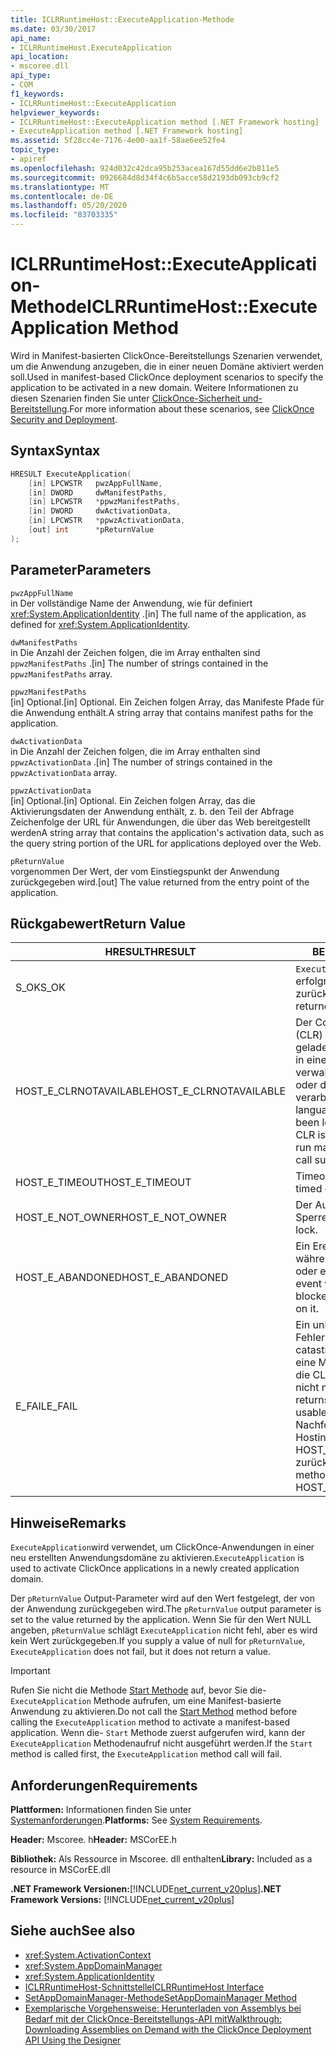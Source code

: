 ```yaml
---
title: ICLRRuntimeHost::ExecuteApplication-Methode
ms.date: 03/30/2017
api_name:
- ICLRRuntimeHost.ExecuteApplication
api_location:
- mscoree.dll
api_type:
- COM
f1_keywords:
- ICLRRuntimeHost::ExecuteApplication
helpviewer_keywords:
- ICLRRuntimeHost::ExecuteApplication method [.NET Framework hosting]
- ExecuteApplication method [.NET Framework hosting]
ms.assetid: 5f28cc4e-7176-4e00-aa1f-58ae6ee52fe4
topic_type:
- apiref
ms.openlocfilehash: 924d032c42dca95b253acea167d55dd6e2b811e5
ms.sourcegitcommit: 0926684d8d34f4c6b5acce58d2193db093cb9cf2
ms.translationtype: MT
ms.contentlocale: de-DE
ms.lasthandoff: 05/20/2020
ms.locfileid: "83703335"
---
```

# <a name="iclrruntimehostexecuteapplication-method"></a><span data-ttu-id="f16ec-102">ICLRRuntimeHost::ExecuteApplication-Methode</span><span class="sxs-lookup"><span data-stu-id="f16ec-102">ICLRRuntimeHost::ExecuteApplication Method</span></span>
<span data-ttu-id="f16ec-103">Wird in Manifest-basierten ClickOnce-Bereitstellungs Szenarien verwendet, um die Anwendung anzugeben, die in einer neuen Domäne aktiviert werden soll.</span><span class="sxs-lookup"><span data-stu-id="f16ec-103">Used in manifest-based ClickOnce deployment scenarios to specify the application to be activated in a new domain.</span></span> <span data-ttu-id="f16ec-104">Weitere Informationen zu diesen Szenarien finden Sie unter [ClickOnce-Sicherheit und-Bereitstellung](/visualstudio/deployment/clickonce-security-and-deployment).</span><span class="sxs-lookup"><span data-stu-id="f16ec-104">For more information about these scenarios, see [ClickOnce Security and Deployment](/visualstudio/deployment/clickonce-security-and-deployment).</span></span>  
  
## <a name="syntax"></a><span data-ttu-id="f16ec-105">Syntax</span><span class="sxs-lookup"><span data-stu-id="f16ec-105">Syntax</span></span>  
  
```cpp  
HRESULT ExecuteApplication(  
    [in] LPCWSTR   pwzAppFullName,  
    [in] DWORD     dwManifestPaths,  
    [in] LPCWSTR   *ppwzManifestPaths,  
    [in] DWORD     dwActivationData,  
    [in] LPCWSTR   *ppwzActivationData,  
    [out] int      *pReturnValue  
);  
```  
  
## <a name="parameters"></a><span data-ttu-id="f16ec-106">Parameter</span><span class="sxs-lookup"><span data-stu-id="f16ec-106">Parameters</span></span>  
 `pwzAppFullName`  
 <span data-ttu-id="f16ec-107">in Der vollständige Name der Anwendung, wie für definiert <xref:System.ApplicationIdentity> .</span><span class="sxs-lookup"><span data-stu-id="f16ec-107">[in] The full name of the application, as defined for <xref:System.ApplicationIdentity>.</span></span>  
  
 `dwManifestPaths`  
 <span data-ttu-id="f16ec-108">in Die Anzahl der Zeichen folgen, die im Array enthalten sind `ppwzManifestPaths` .</span><span class="sxs-lookup"><span data-stu-id="f16ec-108">[in] The number of strings contained in the `ppwzManifestPaths` array.</span></span>  
  
 `ppwzManifestPaths`  
 <span data-ttu-id="f16ec-109">[in] Optional.</span><span class="sxs-lookup"><span data-stu-id="f16ec-109">[in] Optional.</span></span> <span data-ttu-id="f16ec-110">Ein Zeichen folgen Array, das Manifeste Pfade für die Anwendung enthält.</span><span class="sxs-lookup"><span data-stu-id="f16ec-110">A string array that contains manifest paths for the application.</span></span>  
  
 `dwActivationData`  
 <span data-ttu-id="f16ec-111">in Die Anzahl der Zeichen folgen, die im Array enthalten sind `ppwzActivationData` .</span><span class="sxs-lookup"><span data-stu-id="f16ec-111">[in] The number of strings contained in the `ppwzActivationData` array.</span></span>  
  
 `ppwzActivationData`  
 <span data-ttu-id="f16ec-112">[in] Optional.</span><span class="sxs-lookup"><span data-stu-id="f16ec-112">[in] Optional.</span></span> <span data-ttu-id="f16ec-113">Ein Zeichen folgen Array, das die Aktivierungsdaten der Anwendung enthält, z. b. den Teil der Abfrage Zeichenfolge der URL für Anwendungen, die über das Web bereitgestellt werden</span><span class="sxs-lookup"><span data-stu-id="f16ec-113">A string array that contains the application's activation data, such as the query string portion of the URL for applications deployed over the Web.</span></span>  
  
 `pReturnValue`  
 <span data-ttu-id="f16ec-114">vorgenommen Der Wert, der vom Einstiegspunkt der Anwendung zurückgegeben wird.</span><span class="sxs-lookup"><span data-stu-id="f16ec-114">[out] The value returned from the entry point of the application.</span></span>  
  
## <a name="return-value"></a><span data-ttu-id="f16ec-115">Rückgabewert</span><span class="sxs-lookup"><span data-stu-id="f16ec-115">Return Value</span></span>  
  
|<span data-ttu-id="f16ec-116">HRESULT</span><span class="sxs-lookup"><span data-stu-id="f16ec-116">HRESULT</span></span>|<span data-ttu-id="f16ec-117">BESCHREIBUNG</span><span class="sxs-lookup"><span data-stu-id="f16ec-117">Description</span></span>|  
|-------------|-----------------|  
|<span data-ttu-id="f16ec-118">S_OK</span><span class="sxs-lookup"><span data-stu-id="f16ec-118">S_OK</span></span>|<span data-ttu-id="f16ec-119">`ExecuteApplication`wurde erfolgreich zurückgegeben.</span><span class="sxs-lookup"><span data-stu-id="f16ec-119">`ExecuteApplication` returned successfully.</span></span>|  
|<span data-ttu-id="f16ec-120">HOST_E_CLRNOTAVAILABLE</span><span class="sxs-lookup"><span data-stu-id="f16ec-120">HOST_E_CLRNOTAVAILABLE</span></span>|<span data-ttu-id="f16ec-121">Der Common Language Runtime (CLR) wurde nicht in einen Prozess geladen, oder die CLR befindet sich in einem Zustand, in dem Sie verwalteten Code nicht ausführen oder den-Befehl nicht erfolgreich verarbeiten kann.</span><span class="sxs-lookup"><span data-stu-id="f16ec-121">The common language runtime (CLR) has not been loaded into a process, or the CLR is in a state in which it cannot run managed code or process the call successfully.</span></span>|  
|<span data-ttu-id="f16ec-122">HOST_E_TIMEOUT</span><span class="sxs-lookup"><span data-stu-id="f16ec-122">HOST_E_TIMEOUT</span></span>|<span data-ttu-id="f16ec-123">Timeout des Aufrufes.</span><span class="sxs-lookup"><span data-stu-id="f16ec-123">The call timed out.</span></span>|  
|<span data-ttu-id="f16ec-124">HOST_E_NOT_OWNER</span><span class="sxs-lookup"><span data-stu-id="f16ec-124">HOST_E_NOT_OWNER</span></span>|<span data-ttu-id="f16ec-125">Der Aufrufer ist nicht Besitzer der Sperre.</span><span class="sxs-lookup"><span data-stu-id="f16ec-125">The caller does not own the lock.</span></span>|  
|<span data-ttu-id="f16ec-126">HOST_E_ABANDONED</span><span class="sxs-lookup"><span data-stu-id="f16ec-126">HOST_E_ABANDONED</span></span>|<span data-ttu-id="f16ec-127">Ein Ereignis wurde abgebrochen, während ein blockierter Thread oder eine Fiber darauf wartete.</span><span class="sxs-lookup"><span data-stu-id="f16ec-127">An event was canceled while a blocked thread or fiber was waiting on it.</span></span>|  
|<span data-ttu-id="f16ec-128">E_FAIL</span><span class="sxs-lookup"><span data-stu-id="f16ec-128">E_FAIL</span></span>|<span data-ttu-id="f16ec-129">Ein unbekannter schwerwiegender Fehler ist aufgetreten.</span><span class="sxs-lookup"><span data-stu-id="f16ec-129">An unknown catastrophic failure occurred.</span></span> <span data-ttu-id="f16ec-130">Wenn eine Methode E_FAIL zurückgibt, ist die CLR innerhalb des Prozesses nicht mehr verwendbar.</span><span class="sxs-lookup"><span data-stu-id="f16ec-130">If a method returns E_FAIL, the CLR is no longer usable within the process.</span></span> <span data-ttu-id="f16ec-131">Nachfolgende Aufrufe von Hostingmethoden geben HOST_E_CLRNOTAVAILABLE zurück.</span><span class="sxs-lookup"><span data-stu-id="f16ec-131">Subsequent calls to hosting methods return HOST_E_CLRNOTAVAILABLE.</span></span>|  
  
## <a name="remarks"></a><span data-ttu-id="f16ec-132">Hinweise</span><span class="sxs-lookup"><span data-stu-id="f16ec-132">Remarks</span></span>  
 <span data-ttu-id="f16ec-133">`ExecuteApplication`wird verwendet, um ClickOnce-Anwendungen in einer neu erstellten Anwendungsdomäne zu aktivieren.</span><span class="sxs-lookup"><span data-stu-id="f16ec-133">`ExecuteApplication` is used to activate ClickOnce applications in a newly created application domain.</span></span>  
  
 <span data-ttu-id="f16ec-134">Der `pReturnValue` Output-Parameter wird auf den Wert festgelegt, der von der Anwendung zurückgegeben wird.</span><span class="sxs-lookup"><span data-stu-id="f16ec-134">The `pReturnValue` output parameter is set to the value returned by the application.</span></span> <span data-ttu-id="f16ec-135">Wenn Sie für den Wert NULL angeben, `pReturnValue` schlägt `ExecuteApplication` nicht fehl, aber es wird kein Wert zurückgegeben.</span><span class="sxs-lookup"><span data-stu-id="f16ec-135">If you supply a value of null for `pReturnValue`, `ExecuteApplication` does not fail, but it does not return a value.</span></span>  
  
> [!IMPORTANT]
> <span data-ttu-id="f16ec-136">Rufen Sie nicht die Methode [Start Methode](iclrruntimehost-start-method.md) auf, bevor Sie die- `ExecuteApplication` Methode aufrufen, um eine Manifest-basierte Anwendung zu aktivieren.</span><span class="sxs-lookup"><span data-stu-id="f16ec-136">Do not call the [Start Method](iclrruntimehost-start-method.md) method before calling the `ExecuteApplication` method to activate a manifest-based application.</span></span> <span data-ttu-id="f16ec-137">Wenn die- `Start` Methode zuerst aufgerufen wird, kann der `ExecuteApplication` Methodenaufruf nicht ausgeführt werden.</span><span class="sxs-lookup"><span data-stu-id="f16ec-137">If the `Start` method is called first, the `ExecuteApplication` method call will fail.</span></span>  
  
## <a name="requirements"></a><span data-ttu-id="f16ec-138">Anforderungen</span><span class="sxs-lookup"><span data-stu-id="f16ec-138">Requirements</span></span>  
 <span data-ttu-id="f16ec-139">**Plattformen:** Informationen finden Sie unter [Systemanforderungen](../../get-started/system-requirements.md).</span><span class="sxs-lookup"><span data-stu-id="f16ec-139">**Platforms:** See [System Requirements](../../get-started/system-requirements.md).</span></span>  
  
 <span data-ttu-id="f16ec-140">**Header:** Mscoree. h</span><span class="sxs-lookup"><span data-stu-id="f16ec-140">**Header:** MSCorEE.h</span></span>  
  
 <span data-ttu-id="f16ec-141">**Bibliothek:** Als Ressource in Mscoree. dll enthalten</span><span class="sxs-lookup"><span data-stu-id="f16ec-141">**Library:** Included as a resource in MSCorEE.dll</span></span>  
  
 <span data-ttu-id="f16ec-142">**.NET Framework Versionen:**[!INCLUDE[net_current_v20plus](../../../../includes/net-current-v20plus-md.md)]</span><span class="sxs-lookup"><span data-stu-id="f16ec-142">**.NET Framework Versions:** [!INCLUDE[net_current_v20plus](../../../../includes/net-current-v20plus-md.md)]</span></span>  
  
## <a name="see-also"></a><span data-ttu-id="f16ec-143">Siehe auch</span><span class="sxs-lookup"><span data-stu-id="f16ec-143">See also</span></span>

- <xref:System.ActivationContext>
- <xref:System.AppDomainManager>
- <xref:System.ApplicationIdentity>
- [<span data-ttu-id="f16ec-144">ICLRRuntimeHost-Schnittstelle</span><span class="sxs-lookup"><span data-stu-id="f16ec-144">ICLRRuntimeHost Interface</span></span>](iclrruntimehost-interface.md)
- [<span data-ttu-id="f16ec-145">SetAppDomainManager-Methode</span><span class="sxs-lookup"><span data-stu-id="f16ec-145">SetAppDomainManager Method</span></span>](ihostcontrol-setappdomainmanager-method.md)
- [<span data-ttu-id="f16ec-146">Exemplarische Vorgehensweise: Herunterladen von Assemblys bei Bedarf mit der ClickOnce-Bereitstellungs-API mit</span><span class="sxs-lookup"><span data-stu-id="f16ec-146">Walkthrough: Downloading Assemblies on Demand with the ClickOnce Deployment API Using the Designer</span></span>](/visualstudio/deployment/walkthrough-downloading-assemblies-on-demand-with-the-clickonce-deployment-api-using-the-designer)
